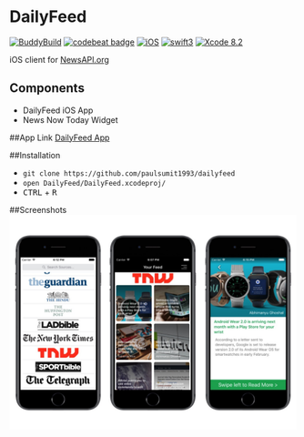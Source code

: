 # DailyFeed
[![BuddyBuild](https://dashboard.buddybuild.com/api/statusImage?appID=5866404b6eba5b01006b3d99&branch=master&build=latest)](https://dashboard.buddybuild.com/apps/5866404b6eba5b01006b3d99/build/latest?branch=master)
[![codebeat badge](https://codebeat.co/badges/04da4b78-253c-4cec-8ac9-04cfc7d26eb0)](https://codebeat.co/projects/github-com-paulsumit1993-dailyfeed)
[![iOS](https://img.shields.io/badge/platform-iOS-blue.svg?style=flat)](https://developer.apple.com/ios/)
[![swift3](https://img.shields.io/badge/swift3-compatible-brightgreen.svg?style=flat)](https://developer.apple.com/swift)
[![Xcode 8.2](https://img.shields.io/badge/Xcode-8.2-blue.svg?style=flat)](https://developer.apple.com/xcode)

iOS client for [NewsAPI.org](https://newsapi.org/)

## Components
- DailyFeed iOS App
- News Now Today Widget

##App Link
[DailyFeed App](https://applivery.com/dailyfeed)

##Installation
- `git clone https://github.com/paulsumit1993/dailyfeed`
- `open DailyFeed/DailyFeed.xcodeproj/`
- <kbd>CTRL</kbd> + <kbd>R</kbd>

##Screenshots
<img src="/assets/screenshot.jpg">
